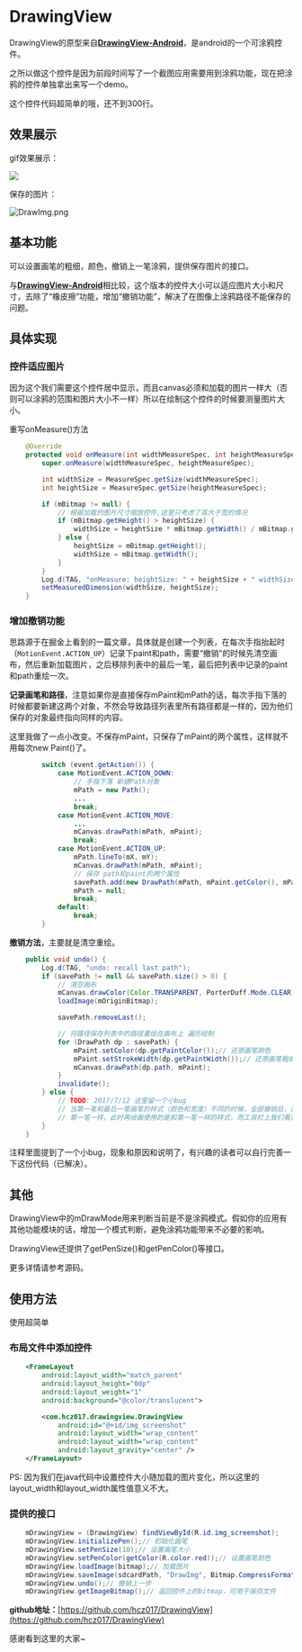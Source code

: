 # DrawingView

DrawingView的原型来自[**DrawingView-Android**](https://github.com/mukeshsolanki/DrawingView-Android)，是android的一个可涂鸦控件。

之所以做这个控件是因为前段时间写了一个截图应用需要用到涂鸦功能，现在把涂鸦的控件单独拿出来写一个demo。

这个控件代码超简单的哦，还不到300行。

## 效果展示
gif效果展示：

![](DrawingView.gif)

保存的图片：

![DrawImg.png](DrawImg.png)

## 基本功能

可以设置画笔的粗细，颜色，撤销上一笔涂鸦，提供保存图片的接口。

与[**DrawingView-Android**](https://github.com/mukeshsolanki/DrawingView-Android)相比较，这个版本的控件大小可以适应图片大小和尺寸，去除了“橡皮擦”功能，增加“撤销功能”，解决了在图像上涂鸦路径不能保存的问题。

## 具体实现

### 控件适应图片

因为这个我们需要这个控件居中显示，而且canvas必须和加载的图片一样大（否则可以涂鸦的范围和图片大小不一样）所以在绘制这个控件的时候要测量图片大小。

重写onMeasure()方法

```java
    @Override
    protected void onMeasure(int widthMeasureSpec, int heightMeasureSpec) {
        super.onMeasure(widthMeasureSpec, heightMeasureSpec);

        int widthSize = MeasureSpec.getSize(widthMeasureSpec);
        int heightSize = MeasureSpec.getSize(heightMeasureSpec);

        if (mBitmap != null) {
            // 根据加载的图片尺寸缩放控件,这里只考虑了高大于宽的情况
            if (mBitmap.getHeight() > heightSize) {
                widthSize = heightSize * mBitmap.getWidth() / mBitmap.getHeight();
            } else {
                heightSize = mBitmap.getHeight();
                widthSize = mBitmap.getWidth();
            }
        }
        Log.d(TAG, "onMeasure: heightSize: " + heightSize + " widthSize: " + widthSize);
        setMeasuredDimension(widthSize, heightSize);
    }
```

### 增加撤销功能

思路源于在掘金上看到的一篇文章，具体就是创建一个列表，在每次手指抬起时（`MotionEvent.ACTION_UP`）记录下paint和path，需要“撤销”的时候先清空画布，然后重新加载图片，之后移除列表中的最后一笔，最后把列表中记录的paint和path重绘一次。

**记录画笔和路径**，注意如果你是直接保存mPaint和mPath的话，每次手指下落的时候都要新建这两个对象，不然会导致路径列表里所有路径都是一样的，因为他们保存的对象最终指向同样的内容。

这里我做了一点小改变。不保存mPaint，只保存了mPaint的两个属性，这样就不用每次new Paint()了。

```java
        switch (event.getAction()) {
            case MotionEvent.ACTION_DOWN:
            	// 手指下落 新建Path对象
                mPath = new Path();
                ...
                break;
            case MotionEvent.ACTION_MOVE:
                ...
                mCanvas.drawPath(mPath, mPaint);
                break;
            case MotionEvent.ACTION_UP:
                mPath.lineTo(mX, mY);
                mCanvas.drawPath(mPath, mPaint);
            	// 保存 path和paint的两个属性
                savePath.add(new DrawPath(mPath, mPaint.getColor(), mPaint.getStrokeWidth()));
                mPath = null;
                break;
            default:
                break;
        }
```

**撤销方法**，主要就是清空重绘。

```java
    public void undo() {
        Log.d(TAG, "undo: recall last path");
        if (savePath != null && savePath.size() > 0) {
            // 清空画布
            mCanvas.drawColor(Color.TRANSPARENT, PorterDuff.Mode.CLEAR);
            loadImage(mOriginBitmap);

            savePath.removeLast();

            // 将路径保存列表中的路径重绘在画布上 遍历绘制
            for (DrawPath dp : savePath) {
                mPaint.setColor(dp.getPaintColor());// 还原画笔颜色
                mPaint.setStrokeWidth(dp.getPaintWidth());// 还原画笔粗细
                mCanvas.drawPath(dp.path, mPaint);
            }
            invalidate();
        } else {
            // TODO: 2017/7/12 这里留一个小bug
            // 当第一笔和最后一笔画笔的样式（颜色和宽度）不同的时候，全部撤销后，这时画笔的样式被设置成了和
            // 第一笔一样，此时再绘画使用的是和第一笔一样的样式，而工具栏上我们看到的是最后一笔的样式。
        }
    }
```

注释里面提到了一个小bug，现象和原因和说明了，有兴趣的读者可以自行完善一下这份代码（已解决）。

## 其他

DrawingView中的mDrawMode用来判断当前是不是涂鸦模式。假如你的应用有其他功能模块的话，增加一个模式判断，避免涂鸦功能带来不必要的影响。

DrawingView还提供了getPenSize()和getPenColor()等接口。

更多详情请参考源码。

## 使用方法

使用超简单

### 布局文件中添加控件

```xml
    <FrameLayout
        android:layout_width="match_parent"
        android:layout_height="0dp"
        android:layout_weight="1"
        android:background="@color/translucent">

        <com.hcz017.drawingview.DrawingView
            android:id="@+id/img_screenshot"
            android:layout_width="wrap_content"
            android:layout_width="wrap_content"
            android:layout_gravity="center" />
    </FrameLayout>

```

PS: 因为我们在java代码中设置控件大小随加载的图片变化，所以这里的layout_width和layout_width属性值意义不大。

### 提供的接口

```java
    mDrawingView = (DrawingView) findViewById(R.id.img_screenshot);
    mDrawingView.initializePen();// 初始化画笔
    mDrawingView.setPenSize(10);// 设置画笔大小
    mDrawingView.setPenColor(getColor(R.color.red));// 设置画笔颜色
    mDrawingView.loadImage(bitmap);// 加载图片
    mDrawingView.saveImage(sdcardPath, "DrawImg", Bitmap.CompressFormat.PNG, 100);//保存图片
    mDrawingView.undo();// 撤销上一步
    mDrawingView.getImageBitmap();// 返回控件上的bitmap，可用于保存文件
```

**github地址：**[https://github.com/hcz017/DrawingView](https://github.com/hcz017/DrawingView)

感谢看到这里的大家~